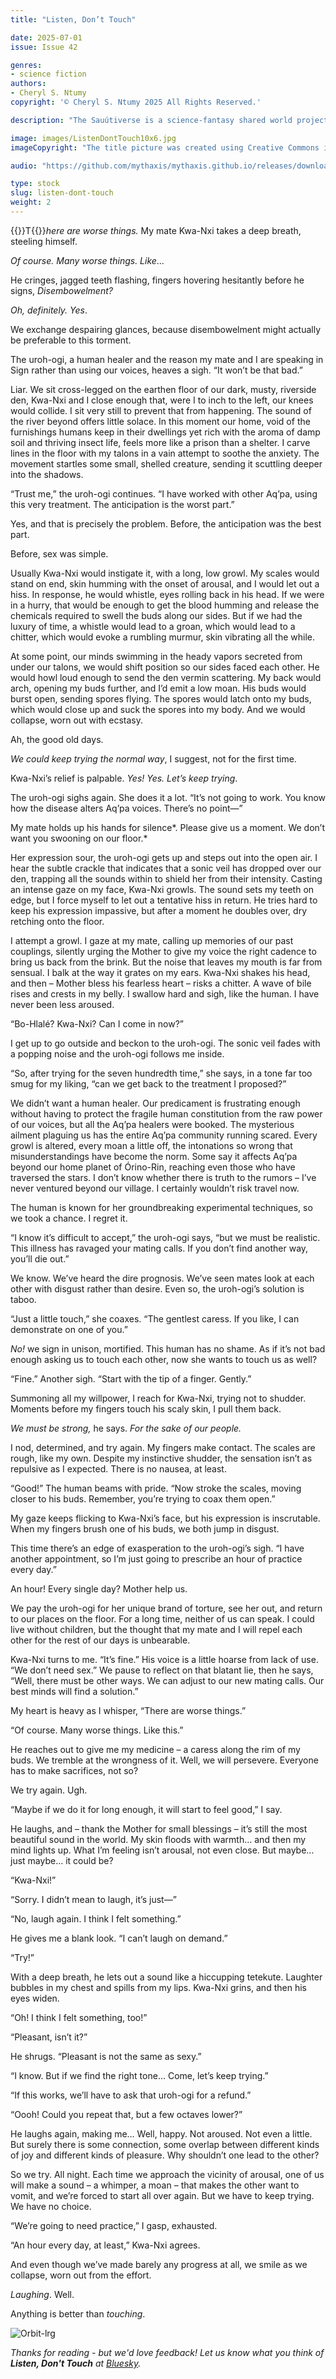 ```yaml
---
title: "Listen, Don’t Touch"

date: 2025-07-01
issue: Issue 42

genres:
- science fiction
authors:
- Cheryl S. Ntumy
copyright: '© Cheryl S. Ntumy 2025 All Rights Reserved.'

description: "The Sauútiverse is a science-fantasy shared world project set in a binary star system whose civilisation is rooted deeply in the mythologies, languages, and cultures of Africa and features an intricate magic system based on sound, oral traditions, and music. I'm delighted to present Cheryl Ntumy's latest, and most emblematic contribution to that cannon – you see, the name Sauúti is taken from the Swahili word for 'voice', and if there's one thing this story is about… well, if there's maybe two things…"

image: images/ListenDontTouch10x6.jpg
imageCopyright: "The title picture was created using Creative Commons images by [eroyka](https://pixabay.com/photos/buddhist-monk-talk-mobile-religion-2052802/), [laurajuarez](https://pixabay.com/photos/yoga-meditation-fitness-mindfulness-4595164/), [pieonane](https://pixabay.com/photos/foreshore-mud-soil-nature-sand-3722957/), [gamagapix](https://pixabay.com/photos/mouflon-wild-sheep-horns-imposing-4750035/), [HPUweKlein](https://pixabay.com/photos/nature-animal-goat-wildlife-horned-3328876/), [innamykytas](https://pixabay.com/photos/sensual-person-posing-body-girl-5148187/), and [unknown](https://pixabay.com/photos/man-model-fitness-body-builder-2378994/), and also by [Krakenimages.com](https://depositphotos.com/photo/beautiful-young-african-american-woman-isolated-background-covering-ears-fingers-234055624.html) at DepositPhotos.com - many thanks!"

audio: "https://github.com/mythaxis/mythaxis.github.io/releases/download/i42/2.Listen.Dont.Touch.mp3"

type: stock
slug: listen-dont-touch
weight: 2
---
```


{{<glyph>}}T{{</glyph>}}*here are worse things.* My mate Kwa-Nxi takes a deep breath, steeling himself.

*Of course. Many worse things. Like*…

He cringes, jagged teeth flashing, fingers hovering hesitantly before he signs, *Disembowelment?*

*Oh, definitely. Yes*.

We exchange despairing glances, because disembowelment might actually be preferable to this torment.

The uroh-ogi, a human healer and the reason my mate and I are speaking in Sign rather than using our voices, heaves a sigh. “It won’t be that bad.”

Liar. We sit cross-legged on the earthen floor of our dark, musty, riverside den, Kwa-Nxi and I close enough that, were I to inch to the left, our knees would collide. I sit very still to prevent that from happening. The sound of the river beyond offers little solace. In this moment our home, void of the furnishings humans keep in their dwellings yet rich with the aroma of damp soil and thriving insect life, feels more like a prison than a shelter. I carve lines in the floor with my talons in a vain attempt to soothe the anxiety. The movement startles some small, shelled creature, sending it scuttling deeper into the shadows.

“Trust me,” the uroh-ogi continues. “I have worked with other Aq’pa, using this very treatment. The anticipation is the worst part.”

Yes, and that is precisely the problem. Before, the anticipation was the best part.

Before, sex was simple.

Usually Kwa-Nxi would instigate it, with a long, low growl. My scales would stand on end, skin humming with the onset of arousal, and I would let out a hiss. In response, he would whistle, eyes rolling back in his head. If we were in a hurry, that would be enough to get the blood humming and release the chemicals required to swell the buds along our sides. But if we had the luxury of time, a whistle would lead to a groan, which would lead to a chitter, which would evoke a rumbling murmur, skin vibrating all the while.

At some point, our minds swimming in the heady vapors secreted from under our talons, we would shift position so our sides faced each other. He would howl loud enough to send the den vermin scattering. My back would arch, opening my buds further, and I’d emit a low moan. His buds would burst open, sending spores flying. The spores would latch onto my buds, which would close up and suck the spores into my body. And we would collapse, worn out with ecstasy.

Ah, the good old days.

*We could keep trying the normal way*, I suggest, not for the first time.

Kwa-Nxi’s relief is palpable. *Yes! Yes. Let’s keep trying*.

The uroh-ogi sighs again. She does it a lot. “It’s not going to work. You know how the disease alters Aq’pa voices. There’s no point—”

My mate holds up his hands for silence*. Please give us a moment. We don’t want you swooning on our floor.*

Her expression sour, the uroh-ogi gets up and steps out into the open air. I hear the subtle crackle that indicates that a sonic veil has dropped over our den, trapping all the sounds within to shield her from their intensity. Casting an intense gaze on my face, Kwa-Nxi growls. The sound sets my teeth on edge, but I force myself to let out a tentative hiss in return. He tries hard to keep his expression impassive, but after a moment he doubles over, dry retching onto the floor.

I attempt a growl. I gaze at my mate, calling up memories of our past couplings, silently urging the Mother to give my voice the right cadence to bring us back from the brink. But the noise that leaves my mouth is far from sensual. I balk at the way it grates on my ears. Kwa-Nxi shakes his head, and then – Mother bless his fearless heart – risks a chitter. A wave of bile rises and crests in my belly. I swallow hard and sigh, like the human. I have never been less aroused.

“Bo-Hlalé? Kwa-Nxi? Can I come in now?”

I get up to go outside and beckon to the uroh-ogi. The sonic veil fades with a popping noise and the uroh-ogi follows me inside.

“So, after trying for the seven hundredth time,” she says, in a tone far too smug for my liking, “can we get back to the treatment I proposed?”

We didn’t want a human healer. Our predicament is frustrating enough without having to protect the fragile human constitution from the raw power of our voices, but all the Aq’pa healers were booked. The mysterious ailment plaguing us has the entire Aq’pa community running scared. Every growl is altered, every moan a little off, the intonations so wrong that misunderstandings have become the norm. Some say it affects Aq’pa beyond our home planet of Órino-Rin, reaching even those who have traversed the stars. I don’t know whether there is truth to the rumors – I’ve never ventured beyond our village. I certainly wouldn’t risk travel now.

The human is known for her groundbreaking experimental techniques, so we took a chance. I regret it.

“I know it’s difficult to accept,” the uroh-ogi says, “but we must be realistic. This illness has ravaged your mating calls. If you don’t find another way, you’ll die out.”

We know. We’ve heard the dire prognosis. We’ve seen mates look at each other with disgust rather than desire. Even so, the uroh-ogi’s solution is taboo.

“Just a little touch,” she coaxes. “The gentlest caress. If you like, I can demonstrate on one of you.”

*No!* we sign in unison, mortified. This human has no shame. As if it’s not bad enough asking us to touch each other, now she wants to touch us as well?

“Fine.” Another sigh. “Start with the tip of a finger. Gently.”

Summoning all my willpower, I reach for Kwa-Nxi, trying not to shudder. Moments before my fingers touch his scaly skin, I pull them back.

*We must be strong,* he says. *For the sake of our people.*

I nod, determined, and try again. My fingers make contact. The scales are rough, like my own. Despite my instinctive shudder, the sensation isn’t as repulsive as I expected. There is no nausea, at least.

“Good!” The human beams with pride. “Now stroke the scales, moving closer to his buds. Remember, you’re trying to coax them open.”

My gaze keeps flicking to Kwa-Nxi’s face, but his expression is inscrutable. When my fingers brush one of his buds, we both jump in disgust.

This time there’s an edge of exasperation to the uroh-ogi’s sigh. “I have another appointment, so I’m just going to prescribe an hour of practice every day.”

An hour! Every single day? Mother help us.

We pay the uroh-ogi for her unique brand of torture, see her out, and return to our places on the floor. For a long time, neither of us can speak. I could live without children, but the thought that my mate and I will repel each other for the rest of our days is unbearable.

Kwa-Nxi turns to me. “It’s fine.” His voice is a little hoarse from lack of use. “We don’t need sex.” We pause to reflect on that blatant lie, then he says, “Well, there must be other ways. We can adjust to our new mating calls. Our best minds will find a solution.”

My heart is heavy as I whisper, “There are worse things.”

“Of course. Many worse things. Like this.”

He reaches out to give me my medicine – a caress along the rim of my buds. We tremble at the wrongness of it. Well, we will persevere. Everyone has to make sacrifices, not so?

We try again. Ugh.

“Maybe if we do it for long enough, it will start to feel good,” I say.

He laughs, and – thank the Mother for small blessings – it’s still the most beautiful sound in the world. My skin floods with warmth… and then my mind lights up. What I’m feeling isn’t arousal, not even close. But maybe… just maybe… it could be?

“Kwa-Nxi!”

“Sorry. I didn’t mean to laugh, it’s just—”

“No, laugh again. I think I felt something.”

He gives me a blank look. “I can’t laugh on demand.”

“Try!”

With a deep breath, he lets out a sound like a hiccupping tetekute. Laughter bubbles in my chest and spills from my lips. Kwa-Nxi grins, and then his eyes widen.

“Oh! I think I felt something, too!”

“Pleasant, isn’t it?”

He shrugs. “Pleasant is not the same as sexy.”

“I know. But if we find the right tone… Come, let’s keep trying.”

“If this works, we’ll have to ask that uroh-ogi for a refund.”

“Oooh! Could you repeat that, but a few octaves lower?”

He laughs again, making me… Well, happy. Not aroused. Not even a little. But surely there is some connection, some overlap between different kinds of joy and different kinds of pleasure. Why shouldn’t one lead to the other?

So we try. All night. Each time we approach the vicinity of arousal, one of us will make a sound – a whimper, a moan – that makes the other want to vomit, and we’re forced to start all over again. But we have to keep trying. We have no choice.

“We’re going to need practice,” I gasp, exhausted.

“An hour every day, at least,” Kwa-Nxi agrees.

And even though we’ve made barely any progress at all, we smile as we collapse, worn out from the effort.

*Laughing*. Well.

Anything is better than *touching*.

![Orbit-lrg](images/Orbit.svg)

*Thanks for reading - but we'd love feedback! Let us know what you think of **Listen, Don't Touch** at [Bluesky](https://bsky.app/profile/mythaxis.bsky.social).*
